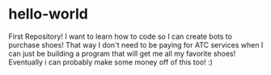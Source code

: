# hello-world
First Repository!
I want to learn how to code so I can create bots to purchase shoes! That way I don't need to be paying for ATC services when I can just be building a program that will get me all my favorite shoes! Eventually i can probably make some money off of this too! :)
